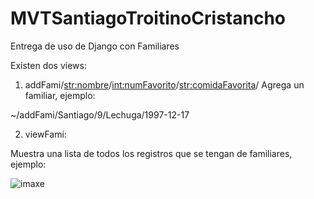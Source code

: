# MVTSantiagoTroitinoCristancho
Entrega de uso de Django con Familiares

Existen dos views:

1. addFami/<str:nombre>/<int:numFavorito>/<str:comidaFavorita>/<FechaNac> Agrega un familiar, ejemplo:

~/addFami/Santiago/9/Lechuga/1997-12-17

2. viewFami:

Muestra una lista de todos los registros que se tengan de familiares, ejemplo:

![imaxe](https://user-images.githubusercontent.com/28544304/188223073-f65dd3c6-a8be-4ede-9396-aa1e61cd375f.png)

